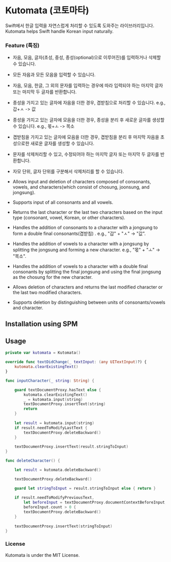 # Kutomata (코토마타)
Swift에서 한글 입력을 자연스럽게 처리할 수 있도록 도와주는 라이브러리입니다.
Kutomata helps Swift handle Korean input naturally.

### Feature (특징)
- 자음, 모음, 글자(초성, 중성, 종성(optional)으로 이루어진)를 입력하거나 삭제할 수 있습니다.
- 모든 자음과 모든 모음을 입력할 수 있습니다.
- 자음, 모음, 한글, 그 외의 문자를 입력하는 경우에 따라 입력되야 하는 마지막 글자 또는 마지막 두 글자를 반환합니다.
- 종성을 가지고 있는 글자에 자음을 더한 경우, 겹받침으로 처리할 수 있습니다. e.g., 갑+ㅅ -> 값
- 종성을 가지고 있는 글자에 모음을 더한 경우, 종성을 분리 후 새로운 글자를 생성할 수 있습니다. e.g., 몫+ㅗ -> 목소
- 겹받침을 가지고 있는 글자에 모음을 더한 경우, 겹받침을 분리 후 마지막 자음을 초성으로한 새로운 글자를 생성할 수 있습니다.
- 문자를 삭제처리할 수 있고, 수정되어야 하는 마지막 글자 또는 마지막 두 글자를 반환합니다.
- 자모 단위, 글자 단위를 구분해서 삭제처리를 할 수 있습니다.

- Allows input and deletion of characters composed of consonants, vowels, and characters(which consist of chosung, joonsung, and jongsung).
- Supports input of all consonants and all vowels.
- Returns the last character or the last two characters based on the input type (consonant, vowel, Korean, or other characters).
- Handles the addition of consonants to a character with a jongsung to form a double final consonants(겹받침)
. e.g., "갑" + "ㅅ" → "값".
- Handles the addition of vowels to a character with a jongsung by splitting the jongsung and forming a new character. e.g., "몫" + "ㅗ" → "목소".
- Handles the addition of vowels to a character with a double final consonants by splitting the final jongsung and using the final jongsung as the chosung for the new character.
- Allows deletion of characters and returns the last modified character or the last two modified characters.
- Supports deletion by distinguishing between units of consonants/vowels and character.

## Installation using SPM

## Usage
```swift
private var kutomata = Kutomata()

override func textDidChange(_ textInput: (any UITextInput)?) {
    kutomata.clearExistingText()
}

func inputCharacter(_ string: String) {

    guard textDocumentProxy.hasText else {
        kutomata.clearExistingText()
        _ = kutomata.input(string)
        textDocumentProxy.insertText(string)
        return
    }
    
    let result = kutomata.input(string)
    if result.needToModifyLastText {
        textDocumentProxy.deleteBackward()
    }
    
    textDocumentProxy.insertText(result.stringToInput)
}

func deleteCharacter() {

    let result = kutomata.deleteBackward()

    textDocumentProxy.deleteBackward()

    guard let stringToInput = result.stringToInput else { return }
    
    if result.needToModifyPreviousText,
        let beforeInput = textDocumentProxy.documentContextBeforeInput,
        beforeInput.count > 0 {
        textDocumentProxy.deleteBackward()
    }
    
    textDocumentProxy.insertText(stringToInput)
}
```

### License
Kutomata is under the MIT License.
